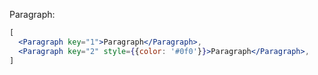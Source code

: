 Paragraph:

```jsx
[
  <Paragraph key="1">Paragraph</Paragraph>,
  <Paragraph key="2" style={{color: '#0f0'}}>Paragraph</Paragraph>,
]
```
